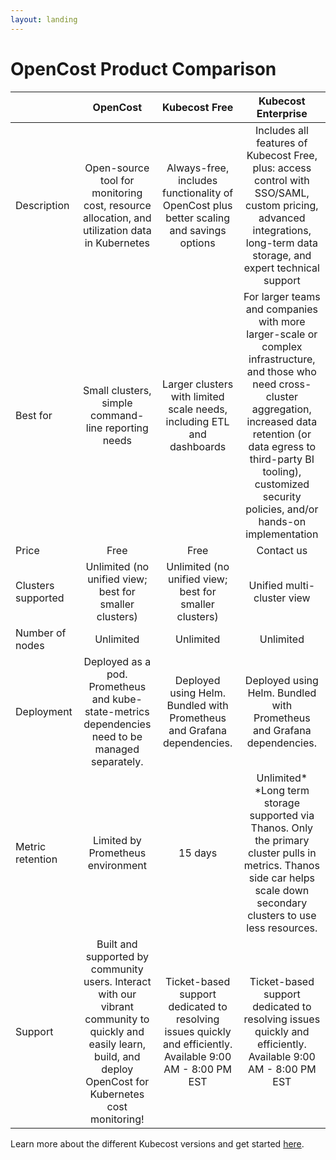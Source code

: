 ```yaml
---
layout: landing
---
```


# OpenCost Product Comparison

|                    |                                                                             **OpenCost**                                                                            |                                              **Kubecost Free**                                              |                                                                                                                      **Kubecost Enterprise**                                                                                                                     |
| ------------------ | :-----------------------------------------------------------------------------------------------------------------------------------------------------------------: | :---------------------------------------------------------------------------------------------------------: | :--------------------------------------------------------------------------------------------------------------------------------------------------------------------------------------------------------------------------------------------------------------: |
| Description        |                                    Open-source tool for monitoring cost, resource allocation, and utilization data in Kubernetes                                    |           Always-free, includes functionality of OpenCost plus better scaling and savings options           |                                            Includes all features of Kubecost Free, plus: access control with SSO/SAML, custom pricing, advanced integrations, long-term data storage, and expert technical support                                           |
| Best for           |                                                         Small clusters, simple command-line reporting needs                                                         |                    Larger clusters with limited scale needs, including ETL and dashboards                   | For larger teams and companies with more larger-scale or complex infrastructure, and those who need cross-cluster aggregation, increased data retention (or data egress to third-party BI tooling), customized security policies, and/or hands-on implementation |
| Price              |                                                                                 Free                                                                                |                                                     Free                                                    |                                                                                                                            Contact us                                                                                                                            |
| Clusters supported |                                                        Unlimited (no unified view; best for smaller clusters)                                                       |                            Unlimited (no unified view; best for smaller clusters)                           |                                                                                                                    Unified multi-cluster view                                                                                                                    |
| Number of nodes    |                                                                              Unlimited                                                                              |                                                  Unlimited                                                  |                                                                                                                             Unlimited                                                                                                                            |
| Deployment         |                                   Deployed as a pod. Prometheus and kube-state-metrics dependencies need to be managed separately.                                  |                    Deployed using Helm. Bundled with Prometheus and Grafana dependencies.                   |                                                                                              Deployed using Helm. Bundled with Prometheus and Grafana dependencies.                                                                                              |
| Metric retention   |                                                                  Limited by Prometheus environment                                                                  |                                                   15 days                                                   |                                            Unlimited\* \*Long term storage supported via Thanos. Only the primary cluster pulls in metrics. Thanos side car helps scale down secondary clusters to use less resources.                                           |
| Support            | Built and supported by community users. Interact with our vibrant community to quickly and easily learn, build, and deploy OpenCost for Kubernetes cost monitoring! | Ticket-based support dedicated to resolving issues quickly and efficiently. Available 9:00 AM - 8:00 PM EST |                                                                            Ticket-based support dedicated to resolving issues quickly and efficiently. Available 9:00 AM - 8:00 PM EST                                                                           |

Learn more about the different Kubecost versions and get started [here](https://www.kubecost.com/pricing/).
